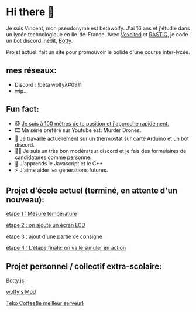 # Hi there 👋

Je suis Vincent, mon pseudonyme est betawolfy. J'ai 16 ans et j'étudie dans un lycée technologique en Ile-de-France.
Avec [Vexcited](https://github.com/Vexcited) et [RASTIQ](https://github.com/AQRRastiq), je code un bot discord inédit, [Botty](https://github.com/Betawolfy/botty.js). 

Projet actuel: fait un site pour promouvoir le bolide d'une course inter-lycée. 

## mes réseaux: 

- Discord : !bêta wolfyλ#0911
- wip...

##  Fun fact: 
- 😈 [Je suis à 100 mètres de ta position et j'approche rapidement. ](https://www.renderforest.com/fr/watch-55793413?quality=0)
- 🎞  Ma série preféré sur Youtube est: Murder Drones. 
- 🔭 Je travaille actuellement sur un thermostat sur carte Arduino et un bot discord.
- 👮‍♂️ Je suis un très bon modérateur discord et je fais des formulaires de candidatures comme personne. 
- 🌱 J'apprends le Javascript et le C++
- ⚡ J'aime aider les générations futures. 

## Projet d'école actuel (terminé, en attente d'un nouveau): 

[étape 1 : Mesure température](https://github.com/Betawolfy/mesure-temperature-moniteur)

[étape 2 : on ajoute un écran LCD](https://github.com/Betawolfy/Mesure-temperature-arduino)

[étape 3 : ajout d'une partie de consigne](https://github.com/Betawolfy/Mesure-temperature-rotary-angle-arduino)

[étape 4 : L'étape finale: on va le simuler en action](https://github.com/Betawolfy/Mesure-temperature-relay-finale)

## Projet personnel / collectif extra-scolaire: 

[Botty.js](https://github.com/Betawolfy/botty.js)

[wolfy's Mod](https://gitlab.com/betawolfy/wolfymod)

[Teko Coffee(le meilleur serveur)](https://discord.gg/MP9cbSHK4X) 
